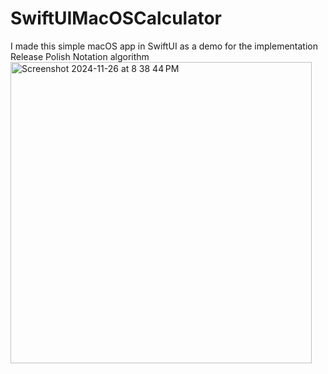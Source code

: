 # SwiftUIMacOSCalculator
I made this simple macOS app in SwiftUI as a demo for the implementation Release Polish Notation algorithm
<img width="482" alt="Screenshot 2024-11-26 at 8 38 44 PM" src="https://github.com/user-attachments/assets/a4ac9736-4e0d-43d4-95e7-fc9194991744">
